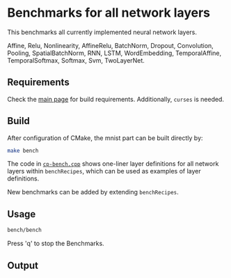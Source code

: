 # Benchmarks for all network layers
This benchmarks all currently implemented neural network layers.

Affine, Relu, Nonlinearity, AffineRelu, BatchNorm, Dropout, Convolution, Pooling,
SpatialBatchNorm, RNN, LSTM, WordEmbedding, TemporalAffine, TemporalSoftmax, Softmax, Svm, TwoLayerNet.

## Requirements
Check the [main page](../../..) for build requirements. Additionally, `curses` is needed.

## Build
After configuration of CMake, the mnist part can be built directly by:
```bash
make bench
```
The code in [`cp-bench.cpp`](cp-bench.cpp) shows one-liner layer definitions for all network layers within `benchRecipes`, which can be used as examples of layer definitions.

New benchmarks can be added by extending `benchRecipes`.
## Usage
```bash
bench/bench
```
Press 'q' to stop the Benchmarks.

## Output
```bash

```
